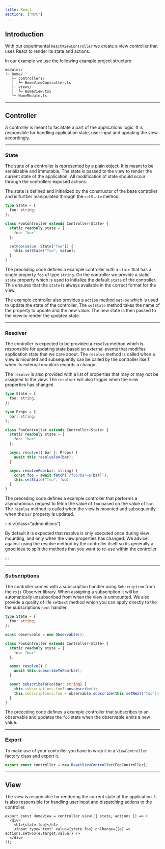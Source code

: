 ```yaml
---
title: React
sections: ["MVC"]
---
```


## Introduction

With our experimental `ReactViewController` we create a view controller that uses React to render its state and actions.

In our example we use the following example project structure:

```
modules/
└─ home/
   ├─ controllers/
   │  └─ HomeViewController.ts
   ├─ views/
   │  └─ HomeView.tsx
   └─ HomeModule.ts
```

---

## Controller

A controller is meant to facilitate a part of the applications logic. It is responsible for handling application state, user input and updating the view accordingly.

---

### State

The state of a controller is represented by a plain object. It is meant to be serializable and immutable. The state is passed to the view to render the current state of the application. All modification of state should occur through the controllers exposed actions.

The state is defined and initialized by the constructor of the base controller and is further manipulated through the `setState` method.

```ts
type State = {
  foo: string;
};

class FooController extends Controller<State> {
  static readonly state = {
    foo: "bar"
  };

  setFoo(value: State["foo"]) {
    this.setState("foo", value);
  }
}
```

The preceding code defines a example controller with a `state` that has a single property `foo` of type `string`. On the controller we provide a static `state` property which is used to initialize the default `state` of the controller. This ensures that the `state` is always available in the correct format for the view.

The example controller also provides a `action` method `setFoo` which is used to update the state of the controller. The `setState` method takes the name of the property to update and the new value. The new state is then passed to the view to render the updated state.

---

### Resolver

The controller is expected to be provided a `resolve` method which is responsible for updating state based on external events that modifies application state that we care about. The `resolve` method is called when a view is mounted and subsequently can be called by the controller itself when its external monitors records a change.

The `resolve` is also provided with a list of properties that may or may not be assigned to the view. The `resolver` will also trigger when the view properties has changed.

```ts
type State = {
  foo: string;
};

type Props = {
  bar: string;
};

class FooController extends Controller<State> {
  static readonly state = {
    foo: "bar"
  };

  async resolve({ bar }: Props) {
    await this.resolveFoo(bar);
  }

  async resolveFoo(bar: string) {
    const foo = await fetch(`/foo?bar=${bar}`);
    this.setState("foo", foo);
  }
}
```

The preceding code defines a example controller that performs a asynchronous request to fetch the value of `foo` based on the value of `bar`. The `resolve` method is called when the view is mounted and subsequently when the `bar` property is updated.

:::div{class="admonitions"}

By default it is expected that resolve is only executed once during view mounting, and only when the view properties has changed. We advice against using the resolve method by the controller itself so its generally a good idea to split the methods that you want to re-use within the controller.

:::

---

### Subscriptions

The controller comes with a subscription handler using `Subscription` from the `rxjs` Observer library. When assigning a subscription it will be automatically unsubscribed from when the view is unmounted. We also provide a quality of life `setNext` method which you can apply directly to the the subscriptions `next` handler.

```ts
type State = {
  foo: string;
};

const observable = new Observable();

class FooController extends Controller<State> {
  static readonly state = {
    foo: "bar"
  };

  async resolve() {
    await this.subscribeToFoo(bar);
  }

  async subscribeToFoo(bar: string) {
    this.subscriptions.foo?.unsubscribe();
    this.subscriptions.foo = observable.subscribe(this.setNext("foo"));
  }
}
```

The preceding code defines a example controller that subscribes to an observable and updates the `foo` state when the observable emits a new value.

---

### Export

To make use of your controller you have to wrap it in a `ViewController` factory class and export it.

```ts
export const controller = new ReactViewController(FooController);
```

---

## View

The view is responsible for rendering the current state of the application. It is also responsible for handling user input and dispatching actions to the controller.

```tsx
export const HomeView = controller.view(({ state, actions }) => (
  <div>
    <h1>{state.foo}</h1>
    <input type="text" value={state.foo} onChange={(e) => actions.setFoo(e.target.value)} />
  </div>
));
```
